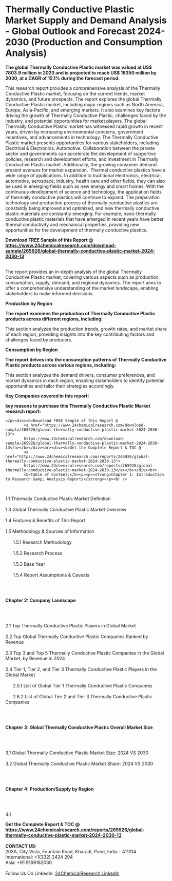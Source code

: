 <h1>Thermally Conductive Plastic Market Supply and Demand Analysis - Global Outlook and Forecast 2024-2030 (Production and Consumption Analysis)</h1><p><strong>The global Thermally Conductive Plastic market was valued at US$ 7803.9 million in 2023 and is projected to reach US$ 18350 million by 2030, at a CAGR of 15.1% during the forecast period.</strong></p><p>
</p><p>This research report provides a comprehensive analysis of the Thermally Conductive Plastic market, focusing on the current trends, market dynamics, and future prospects. The report explores the global Thermally Conductive Plastic market, including major regions such as North America, Europe, Asia-Pacific, and emerging markets. It also examines key factors driving the growth of Thermally Conductive Plastic, challenges faced by the industry, and potential opportunities for market players. The global Thermally Conductive Plastic market has witnessed rapid growth in recent years, driven by increasing environmental concerns, government incentives, and advancements in technology. The Thermally Conductive Plastic market presents opportunities for various stakeholders, including Electrical &amp; Electronics, Automotive. Collaboration between the private sector and governments can accelerate the development of supportive policies, research and development efforts, and investment in Thermally Conductive Plastic market. Additionally, the growing consumer demand present avenues for market expansion.  Thermal conductive plastics have a wide range of applications. In addition to traditional electronics, electrical, automotive, aerospace, industry, health care and other fields, they can also be used in emerging fields such as new energy and smart homes. With the continuous development of science and technology, the application fields of thermally conductive plastics will continue to expand. The preparation technology and production process of thermally conductive plastics are constantly being improved and optimized, and new thermally conductive plastic materials are constantly emerging. For example, nano-thermally conductive plastic materials that have emerged in recent years have better thermal conductivity and mechanical properties, providing new opportunities for the development of thermally conductive plastics.</p><div><b>Download FREE Sample of this Report @ 
            <a href="https://www.24chemicalresearch.com/download-sample/265926/global-thermally-conductive-plastic-market-2024-2030-13">
            https://www.24chemicalresearch.com/download-sample/265926/global-thermally-conductive-plastic-market-2024-2030-13</a></b></div><br><p>
</p><p>The report provides an in-depth analysis of the global Thermally Conductive Plastic market, covering various aspects such as production, consumption, supply, demand, and regional dynamics. The report aims to offer a comprehensive understanding of the market landscape, enabling stakeholders to make informed decisions.</p><p>
</p><p><strong>Production by Region</strong></p><p>
</p><p><strong>The report examines the production of Thermally Conductive Plastic products across different regions, including:</strong></p><p>
</p><p>
</p><p>This section analyzes the production trends, growth rates, and market share of each region, providing insights into the key contributing factors and challenges faced by producers.</p><p>
</p><p><strong>Consumption by Region</strong></p><p>
</p><p><strong>The report delves into the consumption patterns of Thermally Conductive Plastic products across various regions, including:</strong></p><p>
</p><p>
	</p><p>
</p><p>This section analyzes the demand drivers, consumer preferences, and market dynamics in each region, enabling stakeholders to identify potential opportunities and tailor their strategies accordingly.</p><p>
<strong>Key Companies covered in this report:</strong></p><p>
</p><p>
</p><p><strong>key reasons to purchase this Thermally Conductive Plastic Market research report:</strong></p><p>

	</p><div><b>Download FREE Sample of this Report @ 
            <a href="https://www.24chemicalresearch.com/download-sample/265926/global-thermally-conductive-plastic-market-2024-2030-13">
            https://www.24chemicalresearch.com/download-sample/265926/global-thermally-conductive-plastic-market-2024-2030-13</a></b></div><br><div><b>Get the Complete Report & TOC @ 
            <a href="https://www.24chemicalresearch.com/reports/265926/global-thermally-conductive-plastic-market-2024-2030-13">
            https://www.24chemicalresearch.com/reports/265926/global-thermally-conductive-plastic-market-2024-2030-13</a></b></div><br>
            <b>Table of Content:</b><p><p><strong>Chapter 1: Introduction to Research &amp; Analysis Reports</strong></p><br />
<br />
<p>1.1 Thermally Conductive Plastic  Market Definition<br /><br />
1.3 Global Thermally Conductive Plastic  Market Overview<br /><br />
1.4 Features &amp; Benefits of This Report<br /><br />
1.5 Methodology &amp; Sources of Information<br /><br />
&nbsp;&nbsp;&nbsp;&nbsp;&nbsp; 1.5.1 Research Methodology<br /><br />
&nbsp;&nbsp;&nbsp;&nbsp;&nbsp; 1.5.2 Research Process<br /><br />
&nbsp;&nbsp;&nbsp;&nbsp;&nbsp; 1.5.3 Base Year<br /><br />
&nbsp;&nbsp;&nbsp;&nbsp;&nbsp; 1.5.4 Report Assumptions &amp; Caveats</p><br />
<br />
<p><strong>Chapter 2: Company Landscape</strong></p><br />
<br />
<p>2.1 Top Thermally Conductive Plastic  Players in Global Market<br /><br />
2.2 Top Global Thermally Conductive Plastic  Companies Ranked by Revenue<br /><br />
2.3 Top 3 and Top 5 Thermally Conductive Plastic  Companies in the Global Market, by Revenue in 2024<br /><br />
2.4 Tier 1, Tier 2, and Tier 3 Thermally Conductive Plastic  Players in the Global Market<br /><br />
&nbsp;&nbsp;&nbsp;&nbsp;&nbsp; 2.5.1 List of Global Tier 1 Thermally Conductive Plastic  Companies<br /><br />
&nbsp;&nbsp;&nbsp;&nbsp;&nbsp; 2.6.2 List of Global Tier 2 and Tier 3 Thermally Conductive Plastic  Companies</p><br />
<br />
<p><strong>Chapter 3: Global Thermally Conductive Plastic  Overall Market Size</strong></p><br />
<br />
<p>3.1 Global Thermally Conductive Plastic  Market Size: 2024 VS 2030<br /><br />
3.2 Global Thermally Conductive Plastic  Market Share: 2024 VS 2030</p><br />
<br />
<p><strong>Chapter 4: Production/Supply by Region</strong></p><br />
<br />
<p>4.1</p><div><b>Get the Complete Report & TOC @ 
            <a href="https://www.24chemicalresearch.com/reports/265926/global-thermally-conductive-plastic-market-2024-2030-13">
            https://www.24chemicalresearch.com/reports/265926/global-thermally-conductive-plastic-market-2024-2030-13</a></b></div><br><b>CONTACT US:</b><br>
            203A, City Vista, Fountain Road, Kharadi, Pune, India - 411014<br>
            International: +1(332) 2424 294<br>
            Asia: +91 9169162030 <br><br>
            Follow Us On LinkedIn: <a href="https://www.linkedin.com/company/24chemicalresearch/">24ChemicalResearch LinkedIn</a>